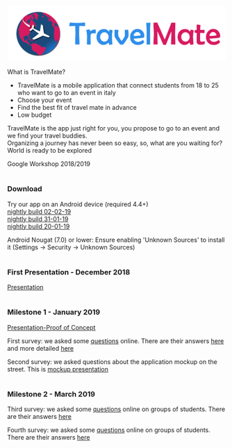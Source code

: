 ![alt text](https://github.com/Bo0tStr4p/TravelMate/blob/master/Logo/logo.png)

What is TravelMate?

- TravelMate is a mobile application that connect students from 18 to 25 who want to go to an event in italy
- Choose your event
- Find the best fit of travel mate in advance
- Low budget

TravelMate is the app just right for you, you propose to go to an event and we find your travel buddies.  
Organizing a journey has never been so easy, so, what are you waiting for? World is ready to be explored

Google Workshop 2018/2019
#
### Download

Try our app on an Android device (required 4.4+)  
[nightly build 02-02-19](https://ufile.io/oxsfd)  
[nightly build 31-01-19](https://ufile.io/9psmi)  
[nightly build 20-01-19](https://ufile.io/ucfd9)

Android Nougat (7.0) or lower: Ensure enabling 'Unknown Sources' to install it (Settings -> Security -> Unknown Sources)

#
### First Presentation - December 2018

[Presentation](https://drive.google.com/open?id=1UHNNODF-Y_rYOl4WYEt9Oyyozr4RMVMK3-D2caoFovk) 

#
### Milestone 1 - January 2019

[Presentation-Proof of Concept](https://docs.google.com/presentation/d/1V3NEngYWi-IVNm8uyA-6jAlhKxV82ZXCWahTvfVvlZM/edit?usp=sharing)

First survey:  we asked some [questions](https://goo.gl/forms/GlGpQWnBWqmSHVZ32) online. There are their answers [here](https://drive.google.com/open?id=1VIWYZW6EjvkthMA22XVCKrNiC7RAtoaY) and more detailed [here](https://docs.google.com/spreadsheets/d/1Mj46nVhd1yihtB_okm_Ev94nAZ465J9QAuHAcH_y2KM/edit#gid=2085859047)

Second survey: we asked questions about the application mockup on the street. This is [mockup presentation](https://drive.google.com/open?id=12BOiS_CdhZdG-LukwDgcz7CP8g_JEmqQ)

#

### Milestone 2 -  March 2019

Third survey:  we asked some [questions](https://goo.gl/forms/ZPFCJLOqs7KFfkUD2) online on groups of students. There are their answers [here]()

Fourth survey:  we asked some [questions](https://goo.gl/forms/XnGCR2VhuRjOUbmH3) online on groups of students. There are their answers [here]()

#
